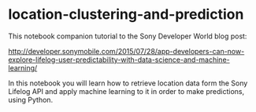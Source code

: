 # location-clustering-and-prediction
This notebook companion tutorial to the Sony Developer World blog post:

http://developer.sonymobile.com/2015/07/28/app-developers-can-now-explore-lifelog-user-predictability-with-data-science-and-machine-learning/

In this notebook you will learn how to retrieve location data form the Sony Lifelog API and apply machine learning to it in order to make predictions, using Python.
